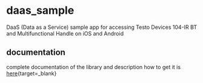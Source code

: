# daas_sample
 DaaS (Data as a Service) sample app for accessing Testo Devices 104-IR BT and Multifunctional Handle on iOS and Android

## documentation
complete documentation of the library and description how to get it is [here](https://developers.testo.dev/daas){target=_blank}